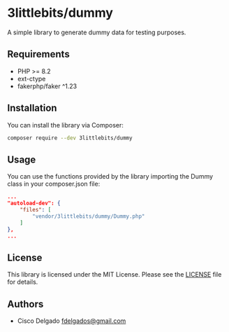 # 3littlebits/dummy

A simple library to generate dummy data for testing purposes.

## Requirements

- PHP >= 8.2
- ext-ctype
- fakerphp/faker ^1.23

## Installation

You can install the library via Composer:

```bash
composer require --dev 3littlebits/dummy
```

## Usage

You can use the functions provided by the library importing the Dummy class in your composer.json file:

```json
...
"autoload-dev": {
    "files": [
        "vendor/3littlebits/dummy/Dummy.php"
    ]
},
...
```

## License
This library is licensed under the MIT License. Please see the [LICENSE](LICENSE.md) file for details.


## Authors
- Cisco Delgado <fdelgados@gmail.com>